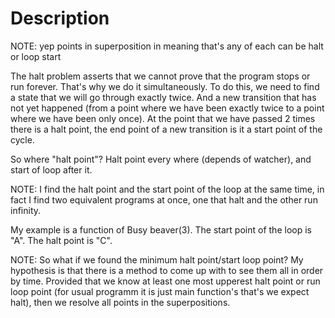 # Description 

NOTE: yep points in superposition in meaning that's any of each can be halt or loop start

The halt problem asserts that we cannot prove that the program stops or run forever. That's why we do it simultaneously. To do this, we need to find a state that we will go through exactly twice. And a new transition that has not yet happened (from a point where we have been exactly twice to a point where we have been only once). At the point that we have passed 2 times there is a halt point, the end point of a new transition is it a start point of the cycle.

So where "halt point"? Halt point every where (depends of watcher), and start of loop after it.

NOTE: I find the halt point and the start point of the loop at the same time, in fact I find two equivalent programs at once, one that halt and the other run infinity.

My example is a function of Busy beaver(3). The start point of the loop is "A". The halt point is "C".

NOTE: So what if we found the minimum halt point/start loop point? My hypothesis is that there is a method to come up with to see them all in order by time. Provided that we know at least one most upperest halt point or run loop point (for usual programm it is just main function's that's we expect halt), then we resolve all points in the superpositions.